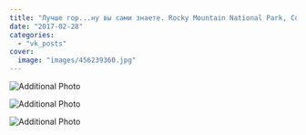 ```yaml
---
title: "Лучше гор...ну вы сами знаете. Rocky Mountain National Park, Colorado"
date: "2017-02-28"
categories: 
  - "vk_posts"
cover:
  image: "images/456239360.jpg"
---
```


![Additional Photo](https://vodpop.ru/wp-content/uploads/2023/07/456239361.jpg)

![Additional Photo](https://vodpop.ru/wp-content/uploads/2023/07/456239362.jpg)

![Additional Photo](https://vodpop.ru/wp-content/uploads/2023/07/456239364.jpg)

